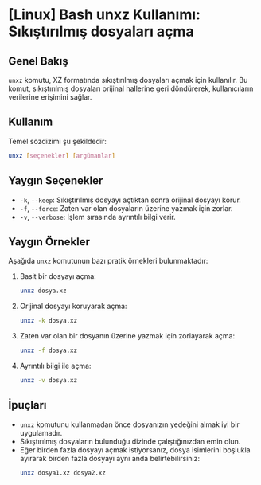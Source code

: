 # [Linux] Bash unxz Kullanımı: Sıkıştırılmış dosyaları açma

## Genel Bakış
`unxz` komutu, XZ formatında sıkıştırılmış dosyaları açmak için kullanılır. Bu komut, sıkıştırılmış dosyaları orijinal hallerine geri döndürerek, kullanıcıların verilerine erişimini sağlar.

## Kullanım
Temel sözdizimi şu şekildedir:

```bash
unxz [seçenekler] [argümanlar]
```

## Yaygın Seçenekler
- `-k`, `--keep`: Sıkıştırılmış dosyayı açtıktan sonra orijinal dosyayı korur.
- `-f`, `--force`: Zaten var olan dosyaların üzerine yazmak için zorlar.
- `-v`, `--verbose`: İşlem sırasında ayrıntılı bilgi verir.

## Yaygın Örnekler
Aşağıda `unxz` komutunun bazı pratik örnekleri bulunmaktadır:

1. Basit bir dosyayı açma:
   ```bash
   unxz dosya.xz
   ```

2. Orijinal dosyayı koruyarak açma:
   ```bash
   unxz -k dosya.xz
   ```

3. Zaten var olan bir dosyanın üzerine yazmak için zorlayarak açma:
   ```bash
   unxz -f dosya.xz
   ```

4. Ayrıntılı bilgi ile açma:
   ```bash
   unxz -v dosya.xz
   ```

## İpuçları
- `unxz` komutunu kullanmadan önce dosyanızın yedeğini almak iyi bir uygulamadır.
- Sıkıştırılmış dosyaların bulunduğu dizinde çalıştığınızdan emin olun.
- Eğer birden fazla dosyayı açmak istiyorsanız, dosya isimlerini boşlukla ayırarak birden fazla dosyayı aynı anda belirtebilirsiniz:
  ```bash
  unxz dosya1.xz dosya2.xz
  ```